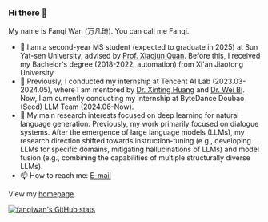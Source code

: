 ### Hi there 👋

My name is Fanqi Wan (万凡琦). You can call me Fanqi.

- 🌱 I am a second-year MS student (expected to graduate in 2025) at Sun Yat-sen University, advised by [Prof. Xiaojun Quan](https://sites.google.com/site/xiaojunquan/). Before this, I received my Bachelor's degree (2018-2022, automation) from Xi'an Jiaotong University.
- 👯 Previously, I conducted my internship at Tencent AI Lab (2023.03-2024.05), where I am mentored by [Dr. Xinting Huang](https://timhuang1.github.io/) and [Dr. Wei Bi](https://scholar.google.com/citations?user=aSJcgQMAAAAJ&hl=zh-CN). Now, I am currently conducting my internship at ByteDance Doubao (Seed) LLM Team (2024.06-Now).
- 🤔 My main research interests focused on deep learning for natural language generation. Previously, my work primarily focused on dialogue systems. After the emergence of large language models (LLMs), my research direction shifted towards instruction-tuning (e.g., developing LLMs for specific domains, mitigating hallucinations of LLMs) and model fusion (e.g., combining the capabilities of multiple structurally diverse LLMs).
- 📫 How to reach me: [E-mail](mailto:fanqiwan2018@gmail.com)

View my [homepage](https://fanqiwan.github.io/).

[![fanqiwan's GitHub stats](https://github-readme-stats.vercel.app/api?username=fanqiwan)](https://github.com/anuraghazra/github-readme-stats)
